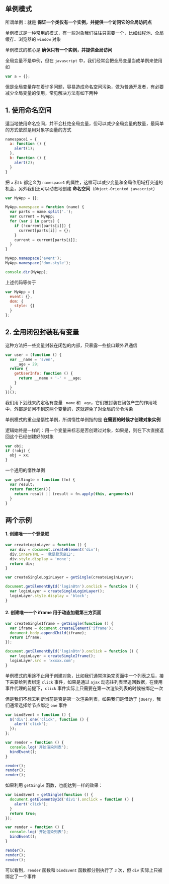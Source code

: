 ## 单例模式

所谓单例：就是 **保证一个类仅有一个实例，并提供一个访问它的全局访问点**

单例模式是一种常用的模式，有一些对象我们往往只需要一个，比如线程池、全局缓存、浏览器的 `window` 对象

单例模式的核心是 **确保只有一个实例，并提供全局访问**

全局变量不是单例，但在 `javascript` 中，我们经常会把全局变量当成单例来使用如

```js
var a = {};
```

但是全局变量存在着许多问题，容易造成命名空间污染，做为普通开发者，有必要减少全局变量的使用，常见解决方法有如下两种



## 1. 使用命名空间

适当地使用命名空间，并不会杜绝全局变量，但可以减少全局变量的数量，最简单的方式依然是用对象字面量的方式

```js
namespace1 = {
  a: function () {
    alert(1);
  },
  b: function () {
    alert(2);
  }
}
```

把 `a` 和 `b` 都定义为 `namespace1` 的属性，这样可以减少变量和全局作用域打交道的机会，另外我们还可以动态地创建 **命名空间**（`Object-Oriented javascript`）

```js
var MyApp = {};

MyApp.namespace = function (name) {
  var parts = name.split('.');
  var current = MyApp;
  for (var i in parts) {
    if (!current[parts[i]]) {
      current[parts[i]] = {};
    }
    current = current[parts[i]];
  }
}

MyApp.namespace('event');
MyApp.namespace('dom.style');

console.dir(MyApp);
```

上述代码等价于

```js
var MyApp = {
  event: {},
  dom: {
    style: {}
  }
};
```

## 2. 全用闭包封装私有变量

这种方法把一些变量封装在闭包的内部，只暴露一些接口跟外界通信

```js
var user = (function () {
  var __name = 'sven',
    __age = 29;
  return {
    getUserInfo: function () {
      return __name + '-' + __age;
    }
  }
})();
```

我们用下划线来约定私有变量 `_name` 和 `_age`，它们被封装在闭包产生的作用域中，外部是访问不到这两个变量的，这就避免了对全局的命令污染

单例模式的重点是惰性单例，所谓惰性单例指的是 **在需要的时候才创建对象实例**

逻辑始终是一样的：用一个变量来标志是否创建过对象，如果是，则在下次直接返回这个已经创建好的对象

```js
var obj;
if (!obj) {
  obj = xx;
}
```

一个通用的惰性单例

```js
var getSingle = function (fn) {
  var result;
  return function(){
    return result || (result = fn.apply(this, arguments))
  }
}
```



## 两个示例

#### 1. 创建唯一一个登录框

```js
var createLoginLayer = function () {
  var div = document.createElement('div');
  div.innerHTML = '我是登录窗口';
  div.style.display = 'none';
  return div;
}

var createSingleLoginLayer = getSingle(createLoginLayer);

document.getElementById('loginBtn').onclick = function () {
  var loginLayer = createSingleLoginLayer();
  loginLayer.style.display = 'block';
}
```

#### 2. 创建唯一一个 iframe 用于动态加载第三方页面

```js
var createSingleIframe = getSingle(function () {
  var iframe = document.createElement('iframe');
  document.body.appendChild(iframe);
  return iframe;
});

document.getElementById('loginBtn').onclick = function () {
  var loginLayer = createSingleIframe();
  loginLayer.src = 'xxxxx.com';
}
```

单例模式的用途不止用于创建对象，比如我们通常渲染完页面中一个列表之后，接下来要给列表绑定 `click` 事件，如果是通过 `ajax` 动态往列表里追回数据，在使用事件代理的前提下，`click` 事件实际上只需要在第一次渲染列表的时候被绑定一次

但是我们不想去判断当前是否是第一次渲染列表，如果我们是借助于 `jQuery`，我们通常选择给节点绑定 `one` 事件

```js
var bindEvent = function () {
  $('div').one('click', function () {
    alert('click');
  });
};

var render = function () {
  console.log('开始渲染列表');
  bindEvent();
}

render();
render();
render();
```

如果利用 `getSingle` 函数，也能达到一样的效果：

```js
var bindEvent = getSingle(function () {
  document.getElementById('div1').onclick = function () {
    alert('click');
  }
  return true;
});

var render = function () {
  console.log('开始渲染列表');
  bindEvent();
}

render();
render();
render();
```

可以看到，`render` 函数和 `bindEvent` 函数都分别执行了 `3` 次，但 `div` 实际上只被绑定了一个事件


